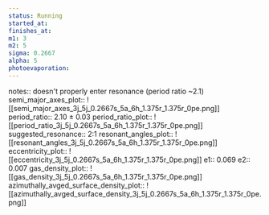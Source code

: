 ```yaml
---
status: Running
started_at: 
finishes_at: 
m1: 3
m2: 5
sigma: 0.2667
alpha: 5
photoevaporation: 
---
```


notes:: doesn't properly enter resonance (period ratio ~2.1)
semi_major_axes_plot:: ![[semi_major_axes_3j_5j_0.2667s_5a_6h_1.375r_1.375r_0pe.png]]
period_ratio:: 2.10 ± 0.03
period_ratio_plot:: ![[period_ratio_3j_5j_0.2667s_5a_6h_1.375r_1.375r_0pe.png]]
suggested_resonance:: 2:1
resonant_angles_plot:: ![[resonant_angles_3j_5j_0.2667s_5a_6h_1.375r_1.375r_0pe.png]]
eccentricity_plot:: ![[eccentricity_3j_5j_0.2667s_5a_6h_1.375r_1.375r_0pe.png]]
e1:: 0.069
e2:: 0.007
gas_density_plot:: ![[gas_density_3j_5j_0.2667s_5a_6h_1.375r_1.375r_0pe.png]]
azimuthally_avged_surface_density_plot:: ![[azimuthally_avged_surface_density_3j_5j_0.2667s_5a_6h_1.375r_1.375r_0pe.png]]
